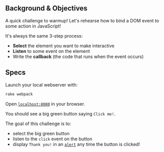 ## Background & Objectives

A quick challenge to warmup! Let's rehearse how to bind a DOM event to some action in JavaScript!

It's always the same 3-step process:

- **Select** the element you want to make interactive
- **Listen** to some event on the element
- Write the **callback** (the code that runs when the event occurs)

## Specs

Launch your local webserver with:

```bash
rake webpack
```

Open [`localhost:8080`](http://localhost:8080) in your browser.

You should see a big green button saying `Click me!`.

The goal of this challenge is to:
- select the big green button
- listen to the `click` event on the button
- display `Thank you!` in an [`alert`](https://developer.mozilla.org/en-US/docs/Web/API/Window/alert) any time the button is clicked!

